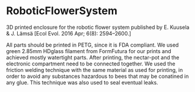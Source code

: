 # RoboticFlowerSystem
3D printed enclosure for the robotic flower system published by E. Kuusela &amp; J. Lämsä [Ecol Evol. 2016 Apr; 6(8): 2594–2600.]

All parts should be printed in PETG, since it is FDA compliant. We used green 2.85mm HDglass filament from FormFutura for our prints and achieved mostly watertight parts. After printing, the nectar-pot and the electronic compartment need to be connected together. We used the friction welding technique with the same material as used for printing, in order to avoid any substances hazardous to bees that may be conatined in any glue. This technique was also used to seal eventual leaks.

